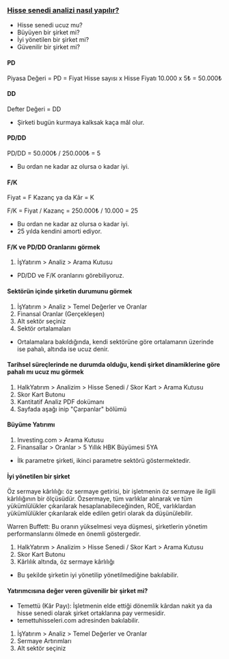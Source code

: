 ### [Hisse senedi analizi nasıl yapılır?](https://www.youtube.com/watch?v=l6d2VIJl0qk)
* Hisse senedi ucuz mu?
* Büyüyen bir şirket mi?
* İyi yönetilen bir şirket mi?
* Güvenilir bir şirket mi?

#### PD
Piyasa Değeri = PD = Fiyat
Hisse sayısı x Hisse Fiyatı
10.000 x 5₺ = 50.000₺

#### DD
Defter Değeri = DD
- Şirketi bugün kurmaya kalksak kaça mâl olur.

#### PD/DD
PD/DD = 50.000₺ / 250.000₺ = 5
- Bu ordan ne kadar az olursa o kadar iyi.

#### F/K
Fiyat = F
Kazanç ya da Kâr = K

F/K = Fiyat / Kazanç = 250.000₺ / 10.000 = 25
- Bu ordan ne kadar az olursa o kadar iyi.
- 25 yılda kendini amorti ediyor.

#### F/K ve PD/DD Oranlarını görmek
1. İşYatırım > Analiz > Arama Kutusu
- PD/DD ve F/K oranlarını görebiliyoruz.

#### Sektörün içinde şirketin durumunu görmek
1. İşYatırım > Analiz > Temel Değerler ve Oranlar
2. Finansal Oranlar (Gerçekleşen)
3. Alt sektör seçiniz
4. Sektör ortalamaları
- Ortalamalara bakıldığında, kendi sektörüne göre ortalamanın üzerinde ise pahalı, altında ise ucuz denir.

#### Tarihsel süreçlerinde ne durumda olduğu, kendi şirket dinamiklerine göre pahalı mı ucuz mu görmek
1. HalkYatırım > Analizim > Hisse Senedi / Skor Kart > Arama Kutusu
2. Skor Kart Butonu
3. Kantitatif Analiz PDF dokümanı
4. Sayfada aşağı inip "Çarpanlar" bölümü

#### Büyüme Yatırımı
1. Investing.com > Arama Kutusu
2. Finansallar > Oranlar > 5 Yıllık HBK Büyümesi 5YA
- İlk parametre şirketi, ikinci parametre sektörü göstermektedir.

#### İyi yönetilen bir şirket
Öz sermaye kârlılığı: öz sermaye getirisi, bir işletmenin öz sermaye ile ilgili kârlılığının bir ölçüsüdür. Özsermaye, tüm varlıklar alınarak ve tüm yükümlülükler çıkarılarak hesaplanabileceğinden, ROE, varlıklardan yükümlülükler çıkarılarak elde edilen getiri olarak da düşünülebilir.

Warren Buffett: Bu oranın yükselmesi veya düşmesi, şirketlerin yönetim performanslarını ölmede en önemli göstergedir.

1. HalkYatırım > Analizim > Hisse Senedi / Skor Kart > Arama Kutusu
2. Skor Kart Butonu
3. Kârlılık altında, öz sermaye kârlılığı

- Bu şekilde şirketin iyi yönetilip yönetilmediğine bakılabilir.

#### Yatırımcısına değer veren güvenilir bir şirket mi?
* Temettü (Kâr Payı): İşletmenin elde ettiği dönemlik kârdan nakit ya da hisse senedi olarak şirket ortaklarına pay vermesidir.
* temettuhisseleri.com adresinden bakılabilir.
1. İşYatırım > Analiz > Temel Değerler ve Oranlar
2. Sermaye Artırımları
3. Alt sektör seçiniz
